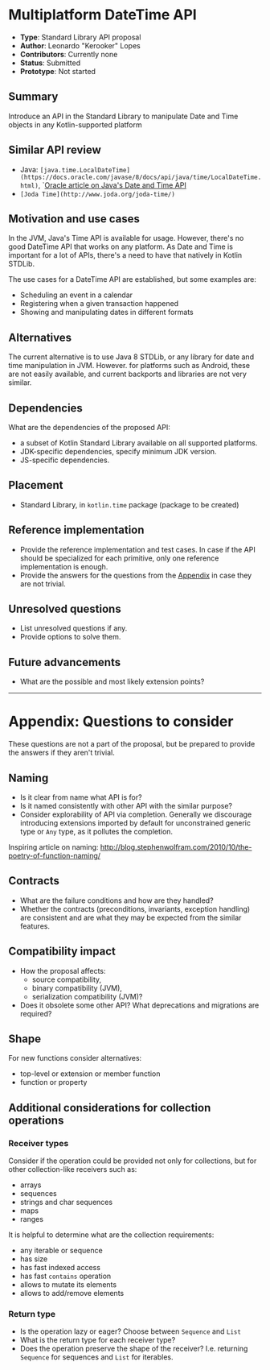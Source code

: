 # Multiplatform DateTime API

* **Type**: Standard Library API proposal
* **Author**: Leonardo "Kerooker" Lopes
* **Contributors**: Currently none
* **Status**: Submitted
* **Prototype**: Not started


## Summary

Introduce an API in the Standard Library to manipulate Date and Time objects in any Kotlin-supported platform


## Similar API review

* Java: `[java.time.LocalDateTime](https://docs.oracle.com/javase/8/docs/api/java/time/LocalDateTime.html)`, `[Oracle article on Java's Date and Time API](https://www.oracle.com/technetwork/articles/java/jf14-date-time-2125367.html)
* `[Joda Time](http://www.joda.org/joda-time/)`

## Motivation and use cases
In the JVM, Java's Time API is available for usage. However, there's no good DateTime API that works on any platform. As Date and Time is important for a lot of APIs, there's a need to have that natively in Kotlin STDLib.

The use cases for a DateTime API are established, but some examples are:

* Scheduling an event in a calendar
* Registering when a given transaction happened
* Showing and manipulating dates in different formats

## Alternatives

The current alternative is to use Java 8 STDLib, or any library for date and time manipulation in JVM. 
However. for platforms such as Android, these are not easily available, and current backports and libraries are not very similar.

## Dependencies

What are the dependencies of the proposed API:

* a subset of Kotlin Standard Library available on all supported platforms.
* JDK-specific dependencies, specify minimum JDK version.
* JS-specific dependencies.

## Placement

* Standard Library, in `kotlin.time` package (package to be created)

## Reference implementation

* Provide the reference implementation and test cases.
In case if the API should be specialized for each primitive, only one reference implementation is enough.
* Provide the answers for the questions from the [Appendix](#appendix-questions-to-consider) in case they are not trivial.

## Unresolved questions

* List unresolved questions if any.
* Provide options to solve them.

## Future advancements

* What are the possible and most likely extension points?


-------

# Appendix: Questions to consider
These questions are not a part of the proposal,
but be prepared to provide the answers if they aren't trivial.

## Naming

* Is it clear from name what API is for?
* Is it named consistently with other API with the similar purpose?
* Consider explorability of API via completion.
    Generally we discourage introducing extensions imported by default for unconstrained generic type or `Any` type, as it pollutes the completion.

Inspiring article on naming: http://blog.stephenwolfram.com/2010/10/the-poetry-of-function-naming/

## Contracts

* What are the failure conditions and how are they handled?
* Whether the contracts (preconditions, invariants, exception handling) are consistent and are what they may be expected from the similar features.

## Compatibility impact

* How the proposal affects:
    - source compatibility,
    - binary compatibility (JVM),
    - serialization compatibility (JVM)?
* Does it obsolete some other API? What deprecations and migrations are required?

## Shape

For new functions consider alternatives:

* top-level or extension or member function
* function or property

## Additional considerations for collection operations

### Receiver types

Consider if the operation could be provided not only for collections,
but for other collection-like receivers such as:

* arrays
* sequences
* strings and char sequences
* maps
* ranges

It is helpful to determine what are the collection requirements:

* any iterable or sequence
* has size
* has fast indexed access
* has fast `contains` operation
* allows to mutate its elements
* allows to add/remove elements

### Return type

* Is the operation lazy or eager? Choose between `Sequence` and `List`
* What is the return type for each receiver type?
* Does the operation preserve the shape of the receiver?
I.e. returning `Sequence` for sequences and `List` for iterables.

